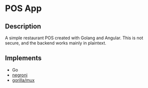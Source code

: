 POS App
==============
## Description
A simple restaurant POS created with Golang and Angular. This is not secure, and the backend works mainly in plaintext.
## Implements
- Go
- [negroni](http://github.com/codegangsta/negroni)
- [gorilla/mux](http://github.com/gorilla/mux)
